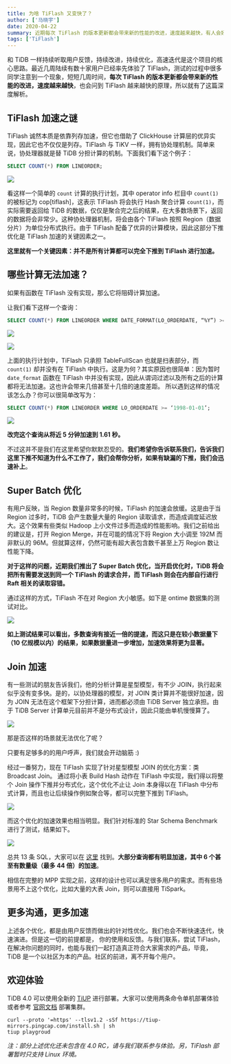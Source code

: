```yaml
---
title: 为啥 TiFlash 又变快了？
author: ['马晓宇']
date: 2020-04-22
summary: 近期每次 TiFlash 的版本更新都会带来新的性能的改进，速度越来越快，有人会好奇 TiFlash 越来越快的原理，所以就有了这篇深度解析文章。
tags: ['TiFlash']
---
```


和 TiDB 一样持续听取用户反馈，持续改进，持续优化，高速迭代是这个项目的核心思路。最近几周陆续有数十家用户已经率先体验了 TiFlash，测试的过程中很多同学注意到一个现象，短短几周时间，**每次 TiFlash 的版本更新都会带来新的性能的改进，速度越来越快**，也会问到 TiFlash 越来越快的原理，所以就有了这篇深度解析。

## TiFlash 加速之谜

TiFlash 诚然本质是依靠列存加速，但它也借助了 ClickHouse 计算层的优异实现，因此它也不仅仅是列存。TiFlash 与 TiKV 一样，拥有协处理机制。简单来说，协处理器就是替 TiDB 分担计算的机制。下面我们看下这个例子：

```sql
SELECT COUNT(*) FROM LINEORDER;
```

![](media/tiflash-is-getting-faster/1-count-order-lineorder.png)

看这样一个简单的 `count` 计算的执行计划，其中 operator info 栏目中 `count(1)` 的被标记为 cop[tiflash]，这表示 TiFlash 将会执行 Hash 聚合计算 `count(1)`，而实际需要返回给 TiDB 的数据，仅仅是聚合完之后的结果，在大多数场景下，返回的数据将会非常少。这种协处理器机制，将会由各个 TiFlash 按照 Region（数据分片）为单位分布式执行。由于 TiFlash 配备了优异的计算模块，因此这部分下推优化是 TiFlash 加速的关键因素之一。

**这里就有一个关键因素：并不是所有计算都可以完全下推到 TiFlash 进行加速。**

## 哪些计算无法加速？

如果有函数在 TiFlash 没有实现，那么它将阻碍计算加速。

让我们看下这样一个查询：

```sql
SELECT COUNT(*) FROM LINEORDER WHERE DATE_FORMAT(LO_ORDERDATE, “%Y”) >= ‘1998’;
```

![](media/tiflash-is-getting-faster/2-count-order-date.png)

![](media/tiflash-is-getting-faster/3-order-result.png)

上面的执行计划中，TiFlash 只承担 TableFullScan 也就是扫表部分，而 `count(1)` 却并没有在 TiFlash 中执行。这是为何？其实原因也很简单：因为暂时 `date_format` 函数在 TiFlash 中并没有实现，因此从谓词过滤以及所有之后的计算都将无法加速。这也许会带来几倍甚至十几倍的速度差距。
所以遇到这样的情况该怎么办？你可以很简单改写为：

```sql
SELECT COUNT(*) FROM LINEORDER WHERE LO_ORDERDATE >= ‘1998-01-01’;
```

![](media/tiflash-is-getting-faster/4-count-orderdate.png)

**改完这个查询从将近 5 分钟加速到 1.61 秒。**

不过这并不是我们在这里希望你默默忍受的。**我们希望你告诉联系我们，告诉我们这里下推不知道为什么不工作了，我们会帮你分析，如果有缺漏的下推，我们会迅速补上**。

## Super Batch 优化

有用户反映，当 Region 数量非常多的时候，TiFlash 的加速会放缓。这是由于当 Region 过多时，TiDB 会产生数量大量的 Region 读取请求，而造成调度延迟放大。这个效果有些类似 Hadoop 上小文件过多而造成的性能影响。我们之前给出的建议是，打开 Region Merge，并在可能的情况下将 Region 大小调至 192M 而非默认的 96M。但就算这样，仍然可能有超大表包含数千甚至上万 Region 数让性能下降。

**对于这样的问题，近期我们推出了 Super Batch 优化，当开启优化时，TiDB 将会把所有需要发送到同一个 TiFlash 的请求合并，而 TiFlash 则会在内部自行进行 Raft 相关的读取容错。**

通过这样的方式，TiFlash 不在对 Region 大小敏感。如下是 ontime 数据集的测试对比。

![](media/tiflash-is-getting-faster/5-cop-super-batch.png)

**如上测试结果可以看出，多数查询有接近一倍的提速，而这只是在较小数据量下（10 亿规模以内）的结果，如果数据量进一步增加，加速效果将更为显著。**

## Join 加速

有一些测试的朋友告诉我们，他的分析计算是星型模型，有不少 JOIN，执行起来似乎没有变多快。是的，以协处理器的模型，对 JOIN 类计算并不能很好加速，因为 JOIN 无法在这个框架下分担计算，进而都必须由 TiDB Server 独立承担。由于 TiDB Server 计算单元目前并不是分布式设计，因此只能由单机慢慢算了。

![](media/tiflash-is-getting-faster/6-join.png)

那是否这样的场景就无法优化了呢？

只要有足够多的的用户呼声，我们就会开动脑筋 :)

经过一番努力，现在 TiFlash 实现了针对星型模型 JOIN 的优化方案：类 Broadcast Join。
通过将小表 Build Hash 动作在 TiFlash 中实现，我们得以将整个 Join 操作下推并分布式化，这个优化不止让 Join 本身得以在 TiFlash 中分布式计算，而且也让后续操作例如聚合等，都可以完整下推到 TiFlash。

![](media/tiflash-is-getting-faster/7-broadcast-join.png)

而这个优化的加速效果也相当明显。我们针对标准的 Star Schema Benchmark 进行了测试，结果如下。

![](media/tiflash-is-getting-faster/8-star-schema-benchmark-scale-100.png)

总共 13 条 SQL，大家可以在 [这里](https://github.com/pingcap/tidb-bench/tree/master/ssb) 找到。**大部分查询都有明显加速，其中 6 个甚至有数量级（最多 44 倍）的加速**。

相信在完整的 MPP 实现之前，这样的设计也可以满足很多用户的需求。而有些场景用不上这个优化，比如大量的大表 Join，则可以直接用 TiSpark。

## 更多沟通，更多加速

上述各个优化，都是由用户反馈而做出的针对性优化。我们也会不断快速迭代，快速演进。但是这一切的前提都是， 你的使用和反馈。与我们联系，尝试 TiFlash，在解决你问题的同时，也能与我们一起打造真正符合大家需求的产品，毕竟，TiDB 是一个以社区为本的产品。社区的前进，离不开每个用户。

## 欢迎体验

TiDB 4.0 可以使用全新的 [TiUP](https://tiup.io/) 进行部署。大家可以使用两条命令单机部署体验或者参考 [官网文档](https://pingcap.com/docs-cn/dev/reference/tiflash/deploy/#%E5%85%A8%E6%96%B0%E9%83%A8%E7%BD%B2-tiflash) 部署集群。

```
curl --proto '=https' --tlsv1.2 -sSf https://tiup-mirrors.pingcap.com/install.sh | sh 
tiup playgroud
```

*注：部分上述优化还未包含在 4.0 RC，请与我们联系参与体验。另，TiFlash 部署暂时只支持 Linux 环境。*

